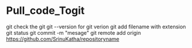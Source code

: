 # Pull_code_Togit

git check the git
git --version for git verion
git add filename with extension
git status
git commit -m "mesage"
git remote add origin https://github.com/SrinuKatha/repositoryname
